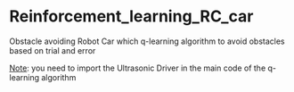 # Reinforcement_learning_RC_car
Obstacle avoiding Robot Car which q-learning algorithm to avoid obstacles based on trial and error

<u>Note</u>:  you need to import the Ultrasonic Driver in the main code of the q-learning algorithm
